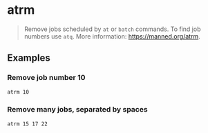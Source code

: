 # atrm

> Remove jobs scheduled by `at` or `batch` commands. To find job numbers use `atq`. More information: <https://manned.org/atrm>.

## Examples

### Remove job number 10

```bash
atrm 10
```

### Remove many jobs, separated by spaces

```bash
atrm 15 17 22
```
